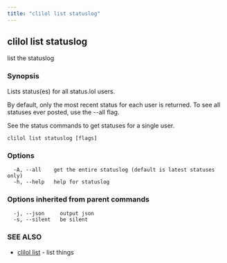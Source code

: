 ```yaml
---
title: "clilol list statuslog"
---
```

## clilol list statuslog

list the statuslog

### Synopsis

Lists status(es) for all status.lol users.

By default, only the most recent status for each user is returned.
To see all statuses ever posted, use the --all flag.

See the status commands to get statuses for a single user.

```
clilol list statuslog [flags]
```

### Options

```
  -A, --all    get the entire statuslog (default is latest statuses only)
  -h, --help   help for statuslog
```

### Options inherited from parent commands

```
  -j, --json     output json
  -s, --silent   be silent
```

### SEE ALSO

* [clilol list](clilol_list.md)	 - list things

